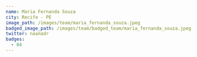 ```yaml
---
name: Maria Fernanda Souza
city: Recife - PE
image_path: /images/team/maria_fernanda_souza.jpeg
badged_image_path: /images/team/badged_team/maria_fernanda_souza.jpeg
twitter: naanadr
badges:
  - 04
---
```

